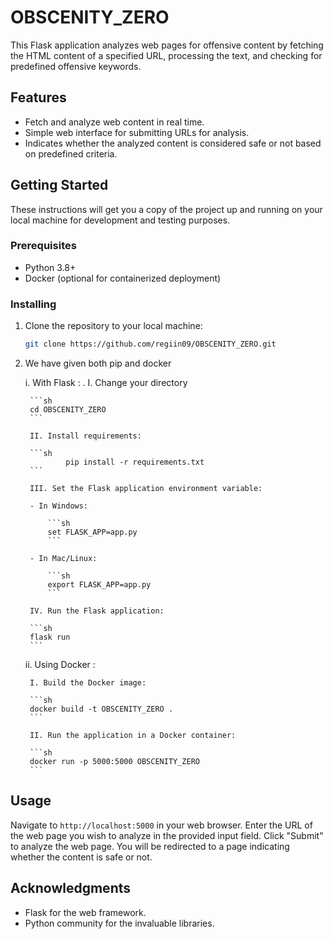 # OBSCENITY_ZERO

This Flask application analyzes web pages for offensive content by fetching the HTML content of a specified URL, processing the text, and checking for predefined offensive keywords.

## Features

- Fetch and analyze web content in real time.
- Simple web interface for submitting URLs for analysis.
- Indicates whether the analyzed content is considered safe or not based on predefined criteria.

## Getting Started

These instructions will get you a copy of the project up and running on your local machine for development and testing purposes.

### Prerequisites

- Python 3.8+
- Docker (optional for containerized deployment)

### Installing

1. Clone the repository to your local machine:

    ```sh
    git clone https://github.com/regiin09/OBSCENITY_ZERO.git
    ```

2. We have given both pip and docker

    i. With Flask :
.
		I. Change your directory

        ```sh
        cd OBSCENITY_ZERO
        ```

        II. Install requirements:

        ```sh
				pip install -r requirements.txt
        ```

        III. Set the Flask application environment variable:

        - In Windows:

            ```sh
            set FLASK_APP=app.py
            ```

        - In Mac/Linux:

            ```sh
            export FLASK_APP=app.py
            ```

        IV. Run the Flask application:

        ```sh
        flask run
        ```

    ii. Using Docker :

        I. Build the Docker image:

        ```sh
        docker build -t OBSCENITY_ZERO .
        ```

        II. Run the application in a Docker container:

        ```sh
        docker run -p 5000:5000 OBSCENITY_ZERO
        ```

## Usage

Navigate to `http://localhost:5000` in your web browser.
Enter the URL of the web page you wish to analyze in the provided input field.
Click "Submit" to analyze the web page. You will be redirected to a page indicating whether the content is safe or not.

## Acknowledgments

- Flask for the web framework.
- Python community for the invaluable libraries.
